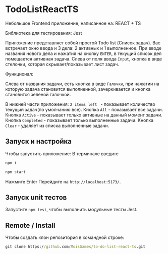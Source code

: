 # TodoListReactTS

Небольшое Frontend приложение, написанное на:
REACT + TS

Библиотека для тестирования: Jest

Приложение представляет собой простой Todo list (Список задач).
Вас встречает окно ввода и 3 дела: 2 активных и 1 выполненное.
При вводе названия нового дела и нажатия на кнопку `ENTER`,
в текущий список дел помещается активная задача.
Слева от поля ввода `Input`, кнопка в виде стелочки,
которая скрывает/показывает лист задач.

Функционал:

Слева от названия задачи, есть кнопка в виде `Галочки`,
при нажатии на которую задача становится выполненной,
зачеркивается и кнопка становится зеленой галочкой.

В нижней части приложения:
`2 items left ` - показывает количество текущий задач(по умолчанию все).
Кнопка `All` - показывает все задачи.
Кнопка `Active` - показывает только активные на данный момент задачи.
Кнопка `Completed` - показывает только выполненные задачи.
Кнопка `Clear` - удаляет из списка выполненные задачи.

## Запуск и настройка
Чтобы запустить приложение:
В терминале введите 
```cmd
npm i
```
```cmd
npm start
```
Нажмите Enter
Перейдите на `http://localhost:5173/`.

## Запуск unit тестов

Запустите `npm test`, чтобы выполнить модульные тесты Jest.

## Remote / Install

Чтобы создать клон репозитория в командной строке:

```cmd
git clone https://github.com/MoisGames/to-do-list-react-ts.git
```

